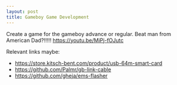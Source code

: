 ```yaml
---
layout: post
title: Gameboy Game Development
---
```


Create a game for the gameboy advance or regular.
Beat man from American Dad?!!!!! https://youtu.be/MiPj-fOJutc

Relevant links maybe:
- https://store.kitsch-bent.com/product/usb-64m-smart-card
- https://github.com/Palmr/gb-link-cable
- https://github.com/gheja/ems-flasher
